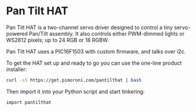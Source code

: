 <!--
---
name: Pan Tilt HAT
class: board
type: motor,led
formfactor: HAT
manufacturer: Pimoroni
description: A camera pan/tilt and lighting driver
url: https://shop.pimoroni.com/products/pan-tilt-hat
github: https://github.com/pimoroni/pantilt-hat
docs: https://docs.pimoroni.com/pantilthat
buy: https://shop.pimoroni.com/products/pan-tilt-hat
image: 'pantilthat.png'
pincount: 40
eeprom: yes
power:
  '2':
ground:
  '6':
  '9':
  '14':
  '20':
  '25':
  '30':
  '34':
  '39':
pin:
  '3':
    mode: i2c
  '5':
    mode: i2c
  '36':
    mode: EEPROM_WP
i2c:
  '0x15':
    name: Servo And Light Driver
    device: PIC16F1503
-->
# Pan Tilt HAT

Pan Tilt HAT is a two-channel servo driver designed to control a tiny servo-powered Pan/Tilt assembly. It also controls either PWM-dimmed lights or WS2812 pixels; up to 24 RGB or 18 RGBW.

Pan Tilt HAT uses a PIC16F1503 with custom firmware, and talks over i2c.

To get the HAT set up and ready to go you can use the one-line product installer:

```bash
curl -sS https://get.pimoroni.com/pantilthat | bash
```

Then import it into your Python script and start tinkering:

```bash
import pantilthat
```

